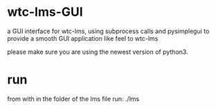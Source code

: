 # wtc-lms-GUI
a GUI interface for wtc-lms, using subprocess calls and pysimplegui to provide a smooth GUI application like feel to wtc-lms  

please make sure you are using the newest version of python3.

# run
from with in the folder of the lms file run:
./lms
